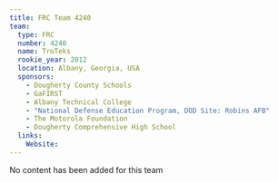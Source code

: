 ```yaml
---
title: FRC Team 4240
team:
  type: FRC
  number: 4240
  name: TroTeks
  rookie_year: 2012
  location: Albany, Georgia, USA
  sponsors:
    - Dougherty County Schools
    - GaFIRST
    - Albany Technical College
    - "National Defense Education Program, DOD Site: Robins AFB"
    - The Motorola Foundation
    - Dougherty Comprehensive High School
  links:
    Website: 
---
```

No content has been added for this team